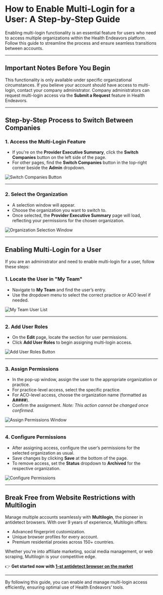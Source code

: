 # How to Enable Multi-Login for a User: A Step-by-Step Guide

Enabling multi-login functionality is an essential feature for users who need to access multiple organizations within the Health Endeavors platform. Follow this guide to streamline the process and ensure seamless transitions between accounts.

---

## Important Notes Before You Begin

This functionality is only available under specific organizational circumstances. If you believe your account should have access to multi-login, contact your company administrator. Company administrators can request multi-login access via the **Submit a Request** feature in Health Endeavors.

---

## Step-by-Step Process to Switch Between Companies

### 1. Access the Multi-Login Feature
- If you're on the **Provider Executive Summary**, click the **Switch Companies** button on the left side of the page.
- For other pages, find the **Switch Companies** button in the top-right corner beside the **Admin** dropdown.

![Switch Companies Button](http://support.healthendeavors.com/images/4457f26c2bf3fcc9fb07515f62ea1a00.png)

---

### 2. Select the Organization
- A selection window will appear.
- Choose the organization you want to switch to.
- Once selected, the **Provider Executive Summary** page will load, reflecting your permissions for the chosen organization.

![Organization Selection Window](http://support.healthendeavors.com/images/0434993309b4b4d6b2655516ad1c6b3b.png)

---

## Enabling Multi-Login for a User

If you are an administrator and need to enable multi-login for a user, follow these steps:

### 1. Locate the User in "My Team"
- Navigate to **My Team** and find the user’s entry.
- Use the dropdown menu to select the correct practice or ACO level if needed.

![My Team User List](http://support.healthendeavors.com/images/66e887bf80c7597bc3a1b5643eae448f.png)

---

### 2. Add User Roles
- On the **Edit** page, locate the section for user permissions.
- Click **Add User Roles** to begin assigning multi-login access.

![Add User Roles Button](http://support.healthendeavors.com/images/5b2d2a280dde54a50bc29e0db6fee827.png)

---

### 3. Assign Permissions
- In the pop-up window, assign the user to the appropriate organization or practice.
- For practice-level access, select the specific practice.
- For ACO-level access, choose the organization name (formatted as **A####**).
- Confirm the assignment. *Note: This action cannot be changed once confirmed.*

![Assign Permissions Window](http://support.healthendeavors.com/images/73f1e9e36fcb1a4ea5e4275930969a27.png)

---

### 4. Configure Permissions
- After assigning access, configure the user’s permissions for the selected organization as usual.
- Save changes by clicking **Save** at the bottom of the page.
- To remove access, set the **Status** dropdown to **Archived** for the respective organization.

![Configure Permissions](http://support.healthendeavors.com/images/dc3faf08eef8a979c86b3033d76abdaf.png)

---

## Break Free from Website Restrictions with Multilogin

Manage multiple accounts seamlessly with **Multilogin**, the pioneer in antidetect browsers. With over 9 years of experience, Multilogin offers:
- Advanced fingerprint customization.
- Unique browser profiles for every account.
- Premium residential proxies across 150+ countries.

Whether you're into affiliate marketing, social media management, or web scraping, Multilogin is your competitive edge.

👉 **Get started now with [1-st antidetect browser on the market](https://bit.ly/multIlogin)**

---

By following this guide, you can enable and manage multi-login access efficiently, ensuring optimal use of Health Endeavors’ tools.
